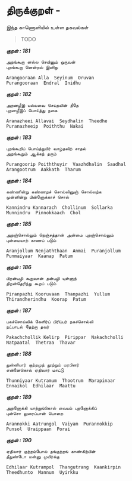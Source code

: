 # திருக்குறள் - <ADHIGARAM> 


இந்த காணொளியில் உள்ள தகவல்கள் 


> TODO 


***குறள் : 181***

```
அறங்கூறா னல்ல செயினும் ஒருவன்
புறங்கூறா னென்றல் இனிது		

Arangooraan Alla  Seyinum  Oruvan
Purangooraan  Endral  Inidhu 		
```

***குறள் : 182***

```
அறனழீஇ யல்லவை செய்தலின் தீதே
புறனழீஇப் பொய்த்து நகை		

Aranazheei Allavai  Seydhalin  Theedhe
Puranazheeip  Poiththu  Nakai 		
```

***குறள் : 183***

```
புறங்கூறிப் பொய்த்துயிர் வாழ்தலிற் சாதல்
அறங்கூறும் ஆக்கந் தரும்		

Purangoorip Poiththuyir  Vaazhdhalin  Saadhal
Arangootrum  Aakkath  Tharum 		
```

***குறள் : 184***

```
கண்ணின்று கண்ணறச் சொல்லினுஞ் சொல்லற்க
முன்னின்று பின்னோக்காச் சொல்		

Kannindru Kannarach  Chollinum  Sollarka
Munnindru  Pinnokkaach  Chol 		
```

***குறள் : 185***

```
அறஞ்சொல்லும் நெஞ்சத்தான் அன்மை புறஞ்சொல்லும்
புன்மையாற் காணப் படும்		

Aranjollum Nenjaththaan  Anmai  Puranjollum
Punmaiyaar  Kaanap  Patum 		
```

***குறள் : 186***

```
பிறன்பழி கூறுவான் தன்பழி யுள்ளுந்
திறன்தெரிந்து கூறப் படும்		

Piranpazhi Kooruvaan  Thanpazhi  Yullum
Thirandherindhu  Koorap  Patum 		
```

***குறள் : 187***

```
பகச்சொல்லிக் கேளிர்ப் பிரிப்பர் நகச்சொல்லி
நட்பாடல் தேற்றா தவர்		

Pakachchollik Kelirp  Pirippar  Nakachcholli
Natpaatal  Thetraa  Thavar 		
```

***குறள் : 188***

```
துன்னியார் குற்றமுந் தூற்றும் மரபினர்
என்னைகொல் ஏதிலார் மாட்டு		

Thunniyaar Kutramum  Thootrum  Marapinaar
Ennaikol  Edhilaar  Maattu 		
```

***குறள் : 189***

```
அறனோக்கி யாற்றுங்கொல் வையம் புறனோக்கிப்
புன்சொ லுரைப்பான் பொறை		

Arannokki Aatrungol  Vaiyam  Purannokkip
Punsol  Uraippaan  Porai 		
```

***குறள் : 190***

```
ஏதிலார் குற்றம்போல் தங்குற்றங் காண்கிற்பின்
தீதுண்டோ மன்னு முயிர்க்கு		

Edhilaar Kutrampol  Thangutrang  Kaankirpin
Theedhunto  Mannum  Uyirkku 		
```

